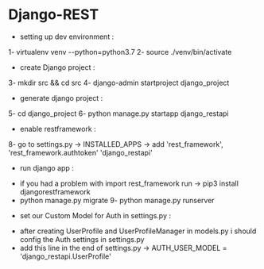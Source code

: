 # Django-REST

+ setting up dev environment :

1- virtualenv venv --python=python3.7
2- source ./venv/bin/activate

+ create Django project :

3- mkdir src && cd src
4- django-admin startproject django_project

+ generate django project :

5- cd django_project
6- python manage.py startapp django_restapi


+ enable restframework :

8- go to settings.py -> INSTALLED_APPS -> add
   'rest_framework',
   'rest_framework.authtoken'
    'django_restapi'

+ run django app :
- if you had a problem with import rest_framework run ->  pip3 install djangorestframework
- python manage.py migrate
9- python manage.py runserver


+ set our Custom Model for Auth in settings.py :

- after creating UserProfile and UserProfileManager in models.py i should config the Auth settings in settings.py
- add this line in the end of settings.py -> AUTH_USER_MODEL = 'django_restapi.UserProfile'

